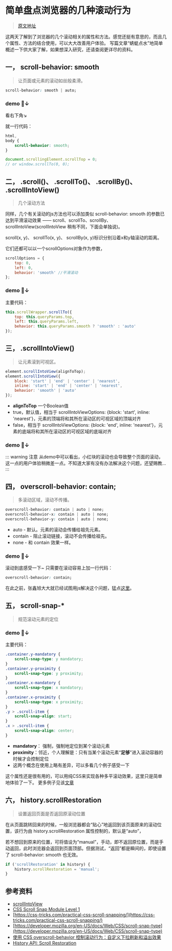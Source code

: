 # 简单盘点浏览器的几种滚动行为

> [原文地址](https://xiaotianxia.github.io/blog/vuepress/js/scroll_behaviors.html?_=2625346544)
	
这两天了解到了浏览器的几个滚动相关的属性和方法。感觉还挺有意思的，而且几个属性、方法的结合使用，可以大大改善用户体验。
写篇文章“蜻蜓点水”地简单概述一下供大家了解，如果想深入研究，还请查阅更详尽的资料。

## 一， scroll-behavior: smooth
> 让页面或元素的滚动如丝般柔滑。
```css
scroll-behavior: smooth | auto;
```
### demo 🌰↓
看右下角↘
<scroll-to-top></scroll-to-top>

就一行代码：
```css
html,
body {
	scroll-behavior: smooth;
}
```
```js
document.scrollingElement.scrollTop = 0;
// or window.scrollTo(0, 0);
```

## 二， .scroll()、 .scrollTo()、 .scrollBy()、 .scrollIntoView()
> 几个滚动方法

同样，几个有关滚动的js方法也可以添加类似 scroll-behavior: smooth 的参数已达到平滑滚动效果 —— scroll、scrollTo、scrollBy、scrollIntoView(scrollIntoView 稍有不同，下面会单独说)。

scroll(x, y)、 scrollTo(x, y)、 scrollBy(x, y)标识分别沿着x和y轴滚动的距离。

它们还都可以以一个scrollOptions对象作为参数，
```js
scrollOptions = {
  	top: 0,
  	left: 0,
  	behavior: 'smooth' //平滑滚动
};
```

### demo 🌰↓
<Scroll-ScrollMethods/>

主要代码：
```js
this.scrollWrapper.scrollTo({
	top: this.queryParams.top,
	left: this.queryParams.left,
	behavior: this.queryParams.smooth ? 'smooth' : 'auto'
});
```

## 三， .scrollIntoView()
> 让元素滚到可视区。
```js
element.scrollIntoView(alignToTop);
element.scrollIntoView({
	block: 'start' | 'end' | 'center' | 'nearest', 
	inline: 'start' | 'end' | 'center' | 'nearest', 
	behavior: 'smooth' | 'auto'
});
```

- **alignToTop** 一个Boolean值
- true，默认值，相当于 scrollIntoViewOptions: {block: 'start', inline: 'nearest'}，元素的顶端将和其所在滚动区的可视区域的顶端对齐
- false，相当于 scrollIntoViewOptions: {block: 'end', inline: 'nearest'}，元素的底端将和其所在滚动区的可视区域的底端对齐

### demo 🌰↓
<Scroll-ScrollIntoView/>

::: warning 注意
从demo中可以看出，小红块的滚动也会导致整个页面的滚动，这一点的用户体验稍微差一点。不知道大家有没有办法解决这个问题，还望赐教...
:::

## 四， overscroll-behavior: contain;
> 多滚动区域，滚动不传播。
```css
overscroll-behavior: contain | auto | none;
overscroll-behavior-x: contain | auto | none;
overscroll-behavior-y: contain | auto | none;
```
- auto - 默认。元素的滚动会传播给祖先元素。
- contain - 阻止滚动链接，滚动不会传播给祖先。
- none - 和 contain 效果一样。

### demo 🌰↓ 
滚动到底感受一下~
<Scroll-Overscroll/>
只需要在滚动容易上加一行代码：
```css
overscroll-behavior: contain;
```
在此之前，张鑫旭大大就已经试图用js解决这个问题，猛点[这里](https://www.zhangxinxu.com/study/201512/inner-scroll-prevent-parent-scroll.html)。

## 五， scroll-snap-*
> 规范滚动元素的定位
### demo 🌰↓
<Scroll-ScrollSnaps/>

主要代码：
```css
.container.y-mandatory {
    scroll-snap-type: y mandatory; 
}
.container.y-proximity {
    scroll-snap-type: y proximity;
}
.container.x-mandatory {
    scroll-snap-type: x mandatory;
}
.container.x-proximity {
    scroll-snap-type: x proximity;
}
.y > .scroll-item {
	scroll-snap-align: start;
}
.x > .scroll-item {
	scroll-snap-align: center;
}
```
- **mandatory**： 强制，强制地定位到某个滚动元素
- **proximity**：邻近，个人理解是：只有当某个滚动元素“**足够**”进入滚动容器的时候才会控制定位
- 这两个概念在使用上略有差异，可以多看几个例子感受一下

这个属性还是很有用的，可以用纯CSS来实现各种多平滚动效果，这里只是简单地体验了一下。
更多例子见该[文章](https://css-tricks.com/practical-css-scroll-snapping/)

## 六， history.scrollRestoration
> 设置返回页面是否返回原滚动位置

在从页面跳转回来的时候，一般浏览器都会“贴心”地返回到该页面原来的滚动位置，该行为由 history.scrollRestoration 属性控制的，默认是“auto”，

若不想回到原来的位置，可将值设为“manual”，手动，即不返回原位置，而是手动返回，此时浏览器会返回到页面顶部。但据测试，“返回”都是瞬间的，即使设置了 scroll-behavior: smooth 也无效。
```js
if ('scrollRestoration' in history) {
  	history.scrollRestoration = 'manual';
}
```
## 参考资料
- [scrollIntoView](https://developer.mozilla.org/en-US/docs/Web/API/Element/scrollIntoView)
- [CSS Scroll Snap Module Level 1](https://www.w3.org/TR/css-scroll-snap-1/)
- [https://css-tricks.com/practical-css-scroll-snapping/](https://css-tricks.com/practical-css-scroll-snapping/)
- [https://developer.mozilla.org/en-US/docs/Web/CSS/scroll-snap-type](https://developer.mozilla.org/en-US/docs/Web/CSS/scroll-snap-type)
- [使用 CSS overscroll-behavior 控制滚动行为：自定义下拉刷新和溢出效果](https://segmentfault.com/a/1190000012014962)
- [History API: Scroll Restoration](https://developers.google.com/web/updates/2015/09/history-api-scroll-restoration)
